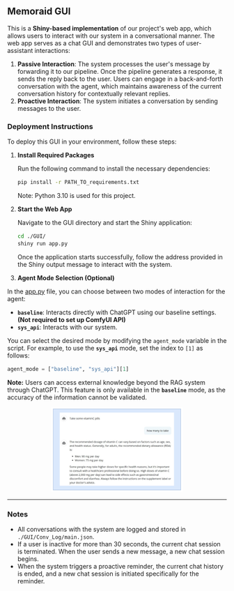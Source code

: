 ## Memoraid GUI

This is a **Shiny-based implementation** of our project's web app, which allows users to interact with our system in a conversational manner. The web app serves as a chat GUI and demonstrates two types of user-assistant interactions:

1. **Passive Interaction**:  The system processes the user's message by forwarding it to our pipeline. Once the pipeline generates a response, it sends the reply back to the user. Users can engage in a back-and-forth conversation with the agent, which maintains awareness of the current conversation history for contextually relevant replies.
2. **Proactive Interaction**: The system initiates a conversation by sending messages to the user.

### Deployment Instructions

To deploy this GUI in your environment, follow these steps:

1. **Install Required Packages**

   Run the following command to install the necessary dependencies:

   ```bash
   pip install -r PATH_TO_requirements.txt
   ```
   Note: Python 3.10 is used for this project.

2. **Start the Web App**

   Navigate to the GUI directory and start the Shiny application:

   ```bash
   cd ./GUI/
   shiny run app.py
   ```

   Once the application starts successfully, follow the address provided in the Shiny output message to interact with the system.

3. **Agent Mode Selection (Optional)**

In the [app.py](./app.py) file, you can choose between two modes of interaction for the agent:

- **`baseline`**: Interacts directly with ChatGPT using our baseline settings. **(Not required to set up ComfyUI API)**
- **`sys_api`**: Interacts with our system.

You can select the desired mode by modifying the `agent_mode` variable in the script. For example, to use the **`sys_api`** mode, set the index to `[1]` as follows:

```python
agent_mode = ["baseline", "sys_api"][1]
```

**Note:**
 Users can access external knowledge beyond the RAG system through ChatGPT. This feature is only available in the **`baseline`** mode, as the accuracy of the information cannot be validated.

<div align="center">
    <img src="../imgs/UI_ext_kw.png" alt="External Knowledge" width="60%"/>
</div>
<!-- ![External Knowledge](../imgs/UI_ext_kw.png) -->

---


### Notes

- All conversations with the system are logged and stored in `./GUI/Conv_Log/main.json`.
- If a user is inactive for more than 30 seconds, the current chat session is terminated. When the user sends a new message, a new chat session begins.
- When the system triggers a proactive reminder, the current chat history is ended, and a new chat session is initiated specifically for the reminder.